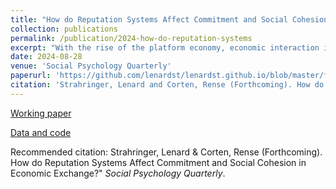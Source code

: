 ```yaml
---
title: "How do Reputation Systems Affect Commitment and Social Cohesion in Economic Exchange?"
collection: publications
permalink: /publication/2024-how-do-reputation-systems
excerpt: "With the rise of the platform economy, economic interaction increasingly takes place under the regime of online reputation systems, which reduce uncertainty by publicizing others' past behavior. However, uncertainty is central to the development of stable and cohesive relationships. The fundamental concerns are that reputation systems render personal, stable relationships obsolete and erode social cohesion. Grounded in social exchange theory, we propose two mechanisms through which reputation systems reduce commitment and inhibit social cohesion. These hypotheses are tested in a lab experiment simulating economic exchange with and without reputation systems. Contrary to our theoretical expectations, we find that reputation systems slightly reduce interactions between strangers and do not inhibit the development of cohesive ties. Although reputation systems reduce the expressive value of cooperation, they offset this undesired effect by increasing cooperation. Alleviating concerns about the social ramifications of the platform economy, the relationship structure appears largely unaffected by the reputation system. We conclude that actors interpret acts of cooperation differently in the presence of a reputation system, and market participants develop relationships not for purely functional reasons but as emotion-based byproducts of economic exchange."
date: 2024-08-28
venue: 'Social Psychology Quarterly'
paperurl: 'https://github.com/lenardst/lenardst.github.io/blob/master/files/How_Do_Reputation_Systems_Affect_Commitment_and_Social_Cohesion_in_Economic_Exchange_.pdf'
citation: 'Strahringer, Lenard and Corten, Rense (Forthcoming). How do Reputation Systems Affect Commitment and Social Cohesion in Economic Exchange? <i>Social Psychology Quarterly</i>.'
---
```

[Working paper](https://github.com/lenardst/lenardst.github.io/blob/master/files/How_Do_Reputation_Systems_Affect_Commitment_and_Social_Cohesion_in_Economic_Exchange_.pdf)

[Data and code](https://github.com/lenardst/cohesion_commitment_economic_exchange)

Recommended citation: Strahringer, Lenard & Corten, Rense (Forthcoming). How do Reputation Systems Affect Commitment and Social Cohesion in Economic Exchange?&quot; <i>Social Psychology Quarterly</i>.

